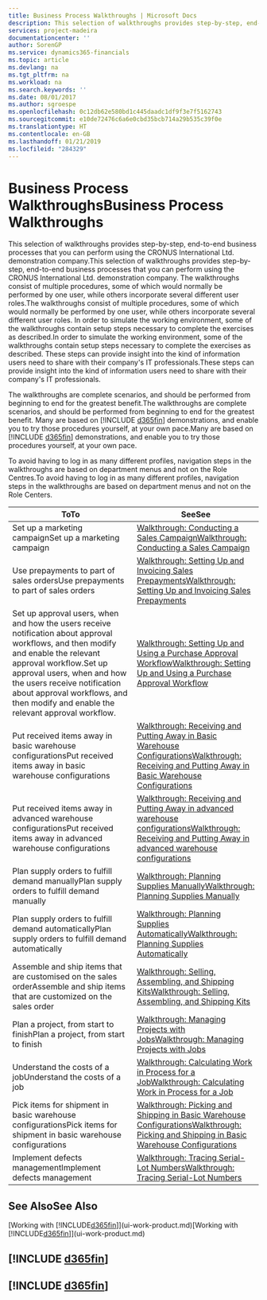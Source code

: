 ```yaml
---
title: Business Process Walkthroughs | Microsoft Docs
description: This selection of walkthroughs provides step-by-step, end-to-end business processes that you can perform using the CRONUS International Ltd. demonstration company. The walkthroughs consist of multiple procedures, some of which would normally be performed by one user, while others incorporate several different user roles. In order to simulate the working environment, some of the walkthroughs contain setup steps necessary to complete the exercises as described. These steps can provide insight into the kind of information users need to share with their company's IT professionals.
services: project-madeira
documentationcenter: ''
author: SorenGP
ms.service: dynamics365-financials
ms.topic: article
ms.devlang: na
ms.tgt_pltfrm: na
ms.workload: na
ms.search.keywords: ''
ms.date: 08/01/2017
ms.author: sgroespe
ms.openlocfilehash: 0c12db62e580bd1c445daadc1df9f3e7f5162743
ms.sourcegitcommit: e10de72476c6a6e0cbd35bcb714a29b535c39f0e
ms.translationtype: HT
ms.contentlocale: en-GB
ms.lasthandoff: 01/21/2019
ms.locfileid: "284329"
---
```

# <a name="business-process-walkthroughs"></a><span data-ttu-id="16ff1-106">Business Process Walkthroughs</span><span class="sxs-lookup"><span data-stu-id="16ff1-106">Business Process Walkthroughs</span></span>
<span data-ttu-id="16ff1-107">This selection of walkthroughs provides step-by-step, end-to-end business processes that you can perform using the CRONUS International Ltd. demonstration company.</span><span class="sxs-lookup"><span data-stu-id="16ff1-107">This selection of walkthroughs provides step-by-step, end-to-end business processes that you can perform using the CRONUS International Ltd. demonstration company.</span></span> <span data-ttu-id="16ff1-108">The walkthroughs consist of multiple procedures, some of which would normally be performed by one user, while others incorporate several different user roles.</span><span class="sxs-lookup"><span data-stu-id="16ff1-108">The walkthroughs consist of multiple procedures, some of which would normally be performed by one user, while others incorporate several different user roles.</span></span> <span data-ttu-id="16ff1-109">In order to simulate the working environment, some of the walkthroughs contain setup steps necessary to complete the exercises as described.</span><span class="sxs-lookup"><span data-stu-id="16ff1-109">In order to simulate the working environment, some of the walkthroughs contain setup steps necessary to complete the exercises as described.</span></span> <span data-ttu-id="16ff1-110">These steps can provide insight into the kind of information users need to share with their company's IT professionals.</span><span class="sxs-lookup"><span data-stu-id="16ff1-110">These steps can provide insight into the kind of information users need to share with their company's IT professionals.</span></span>  

 <span data-ttu-id="16ff1-111">The walkthroughs are complete scenarios, and should be performed from beginning to end for the greatest benefit.</span><span class="sxs-lookup"><span data-stu-id="16ff1-111">The walkthroughs are complete scenarios, and should be performed from beginning to end for the greatest benefit.</span></span> <span data-ttu-id="16ff1-112">Many are based on [!INCLUDE [d365fin](includes/d365fin_md.md)] demonstrations, and enable you to try those procedures yourself, at your own pace.</span><span class="sxs-lookup"><span data-stu-id="16ff1-112">Many are based on [!INCLUDE [d365fin](includes/d365fin_md.md)] demonstrations, and enable you to try those procedures yourself, at your own pace.</span></span>  

 <span data-ttu-id="16ff1-113">To avoid having to log in as many different profiles, navigation steps in the walkthroughs are based on department menus and not on the Role Centres.</span><span class="sxs-lookup"><span data-stu-id="16ff1-113">To avoid having to log in as many different profiles, navigation steps in the walkthroughs are based on department menus and not on the Role Centers.</span></span>  

|<span data-ttu-id="16ff1-114">To</span><span class="sxs-lookup"><span data-stu-id="16ff1-114">To</span></span>|<span data-ttu-id="16ff1-115">See</span><span class="sxs-lookup"><span data-stu-id="16ff1-115">See</span></span>|  
|--------|---------|  
|<span data-ttu-id="16ff1-116">Set up a marketing campaign</span><span class="sxs-lookup"><span data-stu-id="16ff1-116">Set up a marketing campaign</span></span>|[<span data-ttu-id="16ff1-117">Walkthrough: Conducting a Sales Campaign</span><span class="sxs-lookup"><span data-stu-id="16ff1-117">Walkthrough: Conducting a Sales Campaign</span></span>](walkthrough-conducting-a-sales-campaign.md)|  
|<span data-ttu-id="16ff1-118">Use prepayments to part of sales orders</span><span class="sxs-lookup"><span data-stu-id="16ff1-118">Use prepayments to part of sales orders</span></span>|[<span data-ttu-id="16ff1-119">Walkthrough: Setting Up and Invoicing Sales Prepayments</span><span class="sxs-lookup"><span data-stu-id="16ff1-119">Walkthrough: Setting Up and Invoicing Sales Prepayments</span></span>](walkthrough-setting-up-and-invoicing-sales-prepayments.md)|  
|<span data-ttu-id="16ff1-120">Set up approval users, when and how the users receive notification about approval workflows, and then modify and enable the relevant approval workflow.</span><span class="sxs-lookup"><span data-stu-id="16ff1-120">Set up approval users, when and how the users receive notification about approval workflows, and then modify and enable the relevant approval workflow.</span></span>|[<span data-ttu-id="16ff1-121">Walkthrough: Setting Up and Using a Purchase Approval Workflow</span><span class="sxs-lookup"><span data-stu-id="16ff1-121">Walkthrough: Setting Up and Using a Purchase Approval Workflow</span></span>](walkthrough-setting-up-and-using-a-purchase-approval-workflow.md)|  
|<span data-ttu-id="16ff1-122">Put received items away in basic warehouse configurations</span><span class="sxs-lookup"><span data-stu-id="16ff1-122">Put received items away in basic warehouse configurations</span></span>|[<span data-ttu-id="16ff1-123">Walkthrough: Receiving and Putting Away in Basic Warehouse Configurations</span><span class="sxs-lookup"><span data-stu-id="16ff1-123">Walkthrough: Receiving and Putting Away in Basic Warehouse Configurations</span></span>](walkthrough-receiving-and-putting-away-in-basic-warehousing.md)|  
|<span data-ttu-id="16ff1-124">Put received items away in advanced warehouse configurations</span><span class="sxs-lookup"><span data-stu-id="16ff1-124">Put received items away in advanced warehouse configurations</span></span>|[<span data-ttu-id="16ff1-125">Walkthrough: Receiving and Putting Away in advanced warehouse configurations</span><span class="sxs-lookup"><span data-stu-id="16ff1-125">Walkthrough: Receiving and Putting Away in advanced warehouse configurations</span></span>](walkthrough-receiving-and-putting-away-in-advanced-warehousing.md)|  
|<span data-ttu-id="16ff1-126">Plan supply orders to fulfill demand manually</span><span class="sxs-lookup"><span data-stu-id="16ff1-126">Plan supply orders to fulfill demand manually</span></span>|[<span data-ttu-id="16ff1-127">Walkthrough: Planning Supplies Manually</span><span class="sxs-lookup"><span data-stu-id="16ff1-127">Walkthrough: Planning Supplies Manually</span></span>](walkthrough-planning-supplies-manually.md)|  
|<span data-ttu-id="16ff1-128">Plan supply orders to fulfill demand automatically</span><span class="sxs-lookup"><span data-stu-id="16ff1-128">Plan supply orders to fulfill demand automatically</span></span>|[<span data-ttu-id="16ff1-129">Walkthrough: Planning Supplies Automatically</span><span class="sxs-lookup"><span data-stu-id="16ff1-129">Walkthrough: Planning Supplies Automatically</span></span>](walkthrough-planning-supplies-automatically.md)|  
|<span data-ttu-id="16ff1-130">Assemble and ship items that are customised on the sales order</span><span class="sxs-lookup"><span data-stu-id="16ff1-130">Assemble and ship items that are customized on the sales order</span></span>|[<span data-ttu-id="16ff1-131">Walkthrough: Selling, Assembling, and Shipping Kits</span><span class="sxs-lookup"><span data-stu-id="16ff1-131">Walkthrough: Selling, Assembling, and Shipping Kits</span></span>](walkthrough-selling-assembling-and-shipping-kits.md)|  
|<span data-ttu-id="16ff1-132">Plan a project, from start to finish</span><span class="sxs-lookup"><span data-stu-id="16ff1-132">Plan a project, from start to finish</span></span>|[<span data-ttu-id="16ff1-133">Walkthrough: Managing Projects with Jobs</span><span class="sxs-lookup"><span data-stu-id="16ff1-133">Walkthrough: Managing Projects with Jobs</span></span>](walkthrough-managing-projects-with-jobs.md)|  
|<span data-ttu-id="16ff1-134">Understand the costs of a job</span><span class="sxs-lookup"><span data-stu-id="16ff1-134">Understand the costs of a job</span></span>|[<span data-ttu-id="16ff1-135">Walkthrough: Calculating Work in Process for a Job</span><span class="sxs-lookup"><span data-stu-id="16ff1-135">Walkthrough: Calculating Work in Process for a Job</span></span>](walkthrough-calculating-work-in-process-for-a-job.md)|  
|<span data-ttu-id="16ff1-136">Pick items for shipment in basic warehouse configurations</span><span class="sxs-lookup"><span data-stu-id="16ff1-136">Pick items for shipment in basic warehouse configurations</span></span>|[<span data-ttu-id="16ff1-137">Walkthrough: Picking and Shipping in Basic Warehouse Configurations</span><span class="sxs-lookup"><span data-stu-id="16ff1-137">Walkthrough: Picking and Shipping in Basic Warehouse Configurations</span></span>](walkthrough-picking-and-shipping-in-basic-warehousing.md)|  
|<span data-ttu-id="16ff1-138">Implement defects management</span><span class="sxs-lookup"><span data-stu-id="16ff1-138">Implement defects management</span></span>|[<span data-ttu-id="16ff1-139">Walkthrough: Tracing Serial-Lot Numbers</span><span class="sxs-lookup"><span data-stu-id="16ff1-139">Walkthrough: Tracing Serial-Lot Numbers</span></span>](walkthrough-tracing-serial-lot-numbers.md)|  

## <a name="see-also"></a><span data-ttu-id="16ff1-140">See Also</span><span class="sxs-lookup"><span data-stu-id="16ff1-140">See Also</span></span>
<span data-ttu-id="16ff1-141">[Working with [!INCLUDE[d365fin](includes/d365fin_md.md)]](ui-work-product.md)</span><span class="sxs-lookup"><span data-stu-id="16ff1-141">[Working with [!INCLUDE[d365fin](includes/d365fin_md.md)]](ui-work-product.md)</span></span>  

## [!INCLUDE [d365fin](includes/free_trial_md.md)]  
## [!INCLUDE [d365fin](includes/training_link_md.md)]
